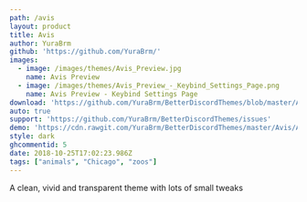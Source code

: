 ```yaml
---
path: /avis
layout: product
title: Avis
author: YuraBrm
github: 'https://github.com/YuraBrm/'
images:
  - image: /images/themes/Avis_Preview.jpg
    name: Avis Preview
  - image: /images/themes/Avis_Preview_-_Keybind_Settings_Page.png
    name: Avis Preview - Keybind Settings Page
download: 'https://github.com/YuraBrm/BetterDiscordThemes/blob/master/Avis/Avis.theme.css'
auto: true
support: 'https://github.com/YuraBrm/BetterDiscordThemes/issues'
demo: 'https://cdn.rawgit.com/YuraBrm/BetterDiscordThemes/master/Avis/Avis.theme.css'
style: dark
ghcommentid: 5
date: 2018-10-25T17:02:23.986Z
tags: ["animals", "Chicago", "zoos"]
---
```

A clean, vivid and transparent theme with lots of small tweaks